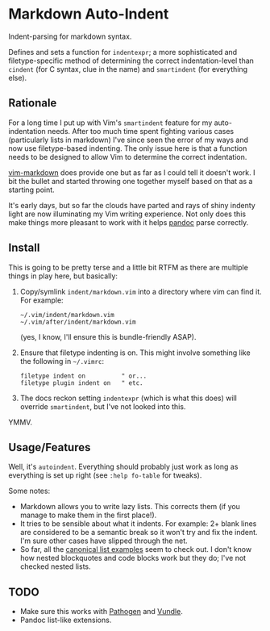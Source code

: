 Markdown Auto-Indent
====================

Indent-parsing for markdown syntax.

Defines and sets a function for `indentexpr`; a more sophisticated and
filetype-specific method of determining the correct indentation-level
than `cindent` (for C syntax, clue in the name) and `smartindent` (for
everything else). 


Rationale
---------

For a long time I put up with Vim's `smartindent` feature for my
auto-indentation needs. After too much time spent fighting various
cases (particularly lists in markdown) I've since seen the error of my
ways and now use filetype-based indenting. The only issue here is that
a function needs to be designed to allow Vim to determine the correct
indentation.

[vim-markdown][] does provide one but as far as I could tell it
doesn't work. I bit the bullet and started throwing one together
myself based on that as a starting point.

It's early days, but so far the clouds have parted and rays of shiny
indenty light are now illuminating my Vim writing experience. Not only
does this make things more pleasant to work with it helps [pandoc][]
parse correctly.


Install
-------

This is going to be pretty terse and a little bit RTFM as there are
multiple things in play here, but basically:

 1.	Copy/symlink `indent/markdown.vim` into a directory where vim can
	find it. For example:

		~/.vim/indent/markdown.vim
		~/.vim/after/indent/markdown.vim

	(yes, I know, I'll ensure this is bundle-friendly ASAP).

 2.	Ensure that filetype indenting is on. This might involve something
 	like the following in `~/.vimrc`:
 
 		filetype indent on			" or...
		filetype plugin indent on	" etc.
	
 3.	The docs reckon setting `indentexpr` (which is what this does)
	will override `smartindent`, but I've not looked into this. 

YMMV.


Usage/Features
--------------

Well, it's `autoindent`. Everything should probably just work as long
as everything is set up right (see `:help fo-table` for tweaks). 

Some notes:

  - Markdown allows you to write lazy lists. This corrects them (if
	you manage to make them in the first place!).
  -	It tries to be sensible about what it indents. For example: 2+
	blank lines are considered to be a semantic break so it won't try
	and fix the indent. I'm sure other cases have slipped through the
	net.
  -	So far, all the [canonical list examples][daringfireball] seem to
	check out. I don't know how nested blockquotes and code blocks
	work but they do; I've not checked nested lists.


TODO
----

  - Make sure this works with [Pathogen][] and [Vundle][].
  - Pandoc list-like extensions.


[daringfireball]: http://daringfireball.net/projects/markdown/syntax
[vundle]: https://github.com/gmarik/Vundle.vim
[pathogen]: https://github.com/tpope/vim-pathogen
[vim-markdown]: https://github.com/plasticboy/vim-markdown
[pandoc]: http://johnmacfarlane.net/pandoc/


